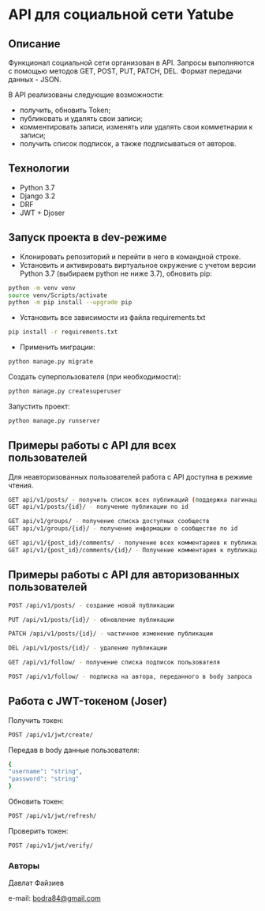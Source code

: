 # API для социальной сети Yatube
## Описание
Функционал социальной сети организован в API. Запросы выполняются с помощью методов GET, POST, PUT, PATCH, DEL. Формат передачи данных - JSON.

В API реализованы следующие возможности:
- получить, обновить Token;
- публиковать и удалять свои записи;
- комментировать записи, изменять или удалять свои комметнарии к записи;
- получить список подписок, а также подписываться от авторов.

## Технологии
- Python 3.7
- Django 3.2
- DRF
- JWT + Djoser

## Запуск проекта в dev-режиме
- Клонировать репозиторий и перейти в него в командной строке.
- Установить и активировать виртуальное окружение c учетом версии Python 3.7 (выбираем python не ниже 3.7), обновить pip:
```bash
python -m venv venv
source venv/Scripts/activate
python -m pip install --upgrade pip
```
- Установить все зависимости из файла requirements.txt
```bash
pip install -r requirements.txt
```
- Применить миграции:
```bash
python manage.py migrate
```
Создать суперпользователя (при необходимости):
```bash
python manage.py createsuperuser
```
Запустить проект:
```bash
python manage.py runserver
```
## Примеры работы с API для всех пользователей
Для неавторизованных пользователей работа с API доступна в режиме чтения.
```bash
GET api/v1/posts/ - получить список всех публикаций (поддержка пагинации при указании параметров limit и offset)
GET api/v1/posts/{id}/ - получение публикации по id

GET api/v1/groups/ - получение списка доступных сообществ
GET api/v1/groups/{id}/ - получение информации о сообществе по id

GET api/v1/{post_id}/comments/ - получение всех комментариев к публикации
GET api/v1/{post_id}/comments/{id}/ - Получение комментария к публикации по id
```
## Примеры работы с API для авторизованных пользователей
```bash
POST /api/v1/posts/ - создание новой публикации

PUT /api/v1/posts/{id}/ - обновление публикации

PATCH /api/v1/posts/{id}/ - частичное изменение публикации

DEL /api/v1/posts/{id}/ - удаление публикации

GET /api/v1/follow/ - получение списка подписок пользователя

POST /api/v1/follow/ - подписка на автора, переданного в body запроса
```

## Работа с JWT-токеном (Joser)
Получить токен:
```bash
POST /api/v1/jwt/create/
```
Передав в body данные пользователя:
```bash
{
"username": "string",
"password": "string"
}
```
Обновить токен:
```bash
POST /api/v1/jwt/refresh/
```
Проверить токен:
```bash
POST /api/v1/jwt/verify/
```
### Авторы
Давлат Файзиев

e-mail: bodra84@gmail.com
